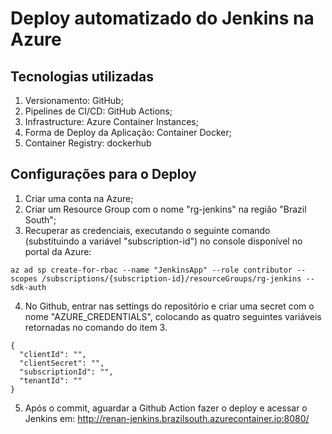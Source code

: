 # Deploy automatizado do Jenkins na Azure #

## Tecnologias utilizadas
1. Versionamento: GitHub;
2. Pipelines de CI/CD: GitHub Actions;
3. Infrastructure: Azure Container Instances;
4. Forma de Deploy da Aplicação: Container Docker;
5. Container Registry: dockerhub


## Configurações para o Deploy
1. Criar uma conta na Azure;
2. Criar um Resource Group com o nome "rg-jenkins" na região "Brazil South";
3. Recuperar as credenciais, executando o seguinte comando (substituindo a variável "subscription-id") no console disponível no portal da Azure:

```
az ad sp create-for-rbac --name "JenkinsApp" --role contributor --scopes /subscriptions/{subscription-id}/resourceGroups/rg-jenkins --sdk-auth
```

4. No Github, entrar nas settings do repositório e criar uma secret com o nome "AZURE_CREDENTIALS", colocando as quatro seguintes variáveis retornadas no comando do item 3.

```
{
  "clientId": "",
  "clientSecret": "",
  "subscriptionId": "",
  "tenantId": ""
}
```
5. Após o commit, aguardar a Github Action fazer o deploy e acessar o Jenkins em: http://renan-jenkins.brazilsouth.azurecontainer.io:8080/